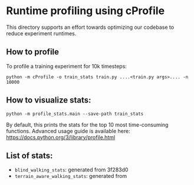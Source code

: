 # Runtime profiling using cProfile

This directory supports an effort towards optimizing our codebase to reduce experiment runtimes. 

## How to profile

To profile a training experiment for 10k timesteps: 
```
python -m cProfile -o train_stats train.py ....<train.py args>.... -n 10000
```

## How to visualize stats:
```
python -m profile_stats.main --save-path train_stats
```
By default, this prints the stats for the top 10 most time-consuming functions. 
Advanced usage guide is available here: https://docs.python.org/3/library/profile.html

## List of stats:
- `blind_walking_stats`: generated from 3f283d0
- `terrain_aware_walking_stats`: generated from <TODO>
